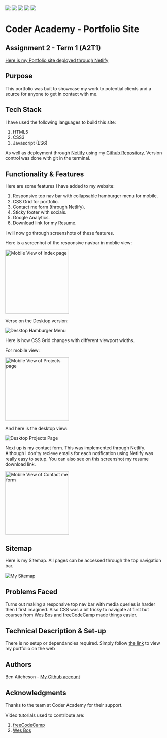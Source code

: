 <img src="https://img.shields.io/netlify/9226998f-7a02-479c-b33a-bd4ee87f8601?style=flat-square">
<img src="https://img.shields.io/tokei/lines/github/benaitcheson/portfolio-site?style=flat-square">
<img src="https://img.shields.io/github/languages/code-size/benaitcheson/portfolio-site?style=flat-square">
<img src="https://img.shields.io/github/downloads/benaitcheson/portfolio-site/total?style=flat-square">
<img src="https://img.shields.io/github/followers/benaitcheson?style=social">


# Coder Academy - Portfolio Site
## Assignment 2 - Term 1 (A2T1)


[Here is my Portfolio site deployed through Netlify][1]


## Purpose
This portfolio was buit to showcase my work to potential clients and a source for anyone to get in contact with me.

## Tech Stack
I have used the following languages to build this site:
1. HTML5
1. CSS3
1. Javascript (ES6)

As well as deployment through [Netlify][5] using my [Github Repository.][2]
Version control was done with git in the terminal.

## Functionality & Features

Here are some features I have added to my website:

1. Responsive top nav bar with collapsable hamburger menu for mobile.
1. CSS Grid for portfolio.
1. Contact me form (through Netlify).
1. Sticky footer with socials.
1. Google Analytics.
1. Download link for my Resume.

I will now go through screenshots of these features.


Here is a screenhot of the responsive navbar in moblie view:

<img src="./Mobile%20Screenshot%20-%20Index.png" alt="Mobile View of Index page" width="200"/>

Verse on the Desktop version:

![Desktop Hamburger Menu](./Desktop%20Screenshot%20-%20Index.png)


Here is how CSS Grid changes with different viewport widths.

For mobile view:

<img src="./Mobile%20Screenshot%20-%20Projects.png" alt="Mobile View of Projects page" width="200"/>

And here is the desktop view:

![Desktop Projects Page](Desktop%20Screenshot%20-%20Projects.png)

Next up is my contact form. This was implemented through Netlify. Although I don'ty recieve emails for each notification using Netlify was really easy to setup. You can also see on this screenshot my resume download link.

<img src="./Mobile%20Screenshot%20-%20About%20Me.png" alt="Mobile View of Contact me form" width="200"/>


## Sitemap

Here is my Sitemap. All pages can be accessed through the top navigation bar.

![My Sitemap](SitemapCropped.png)


## Problems Faced

Turns out making a responsive top nav bar with media queries is harder then I first imagined. Also CSS was a bit tricky to navigate at first but courses from [Wes Bos][4] and [freeCodeCamp][3] made things easier.


## Technical Description & Set-up

There is no setup or dependancies required. Simply follow [the link][1] to view my portfolio on the web

## Authors

Ben Aitcheson - [My Github account][2]

## Acknowledgments

Thanks to the team at Coder Academy for their support.

Video tutorials used to contribute are:
1. [freeCodeCamp][3]
1. [Wes Bos][4]



[1]: https://priceless-jackson-e53021.netlify.app/
[2]: https://github.com/benaitcheson
[3]: https://www.freecodecamp.org/
[4]: https://wesbos.com/
[5]: https://www.netlify.com/
